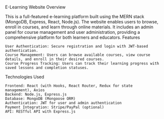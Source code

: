 E-Learning Website
Overview

This is a full-featured e-learning platform built using the MERN stack (MongoDB, Express, React, Node.js). The website enables users to browse, enroll in courses, and learn through online materials. It includes an admin panel for course management and user administration, providing a comprehensive platform for both learners and educators.
Features

    User Authentication: Secure registration and login with JWT-based authentication.
    Course Management: Users can browse available courses, view course details, and enroll in their desired courses.
    Course Progress Tracking: Users can track their learning progress with saved lessons and completion statuses.

Technologies Used

    Frontend: React (with Hooks, React Router, Redux for state management), Axios
    Backend: Node.js, Express.js
    Database: MongoDB (Mongoose ORM)
    Authentication: JWT for user and admin authentication
    Payment Integration: Stripe/PayPal (optional)
    API: RESTful API with Express.js

